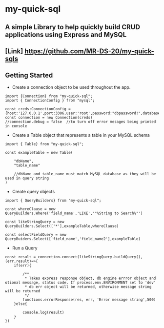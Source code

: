 # my-quick-sql
A simple Library to help quickly build CRUD applications using Express and MySQL
---
[Link] https://github.com/MR-DS-20/my-quick-sqls
---

## Getting Started

* Create a connection object to be used throughout the app. 

```
import {Connection} from "my-quick-sql";
import { ConnectionConfig } from "mysql";

const creds:ConnectionConfig = {host:'127.0.0.1',port:3306,user:'root',password:"dbpassword!",database:"dbName"}
const connection = new Connection(creds)
//connection.debug = false  //to turn off error mesages being printed in console
```

* Create a Table object that represents a table in your MySQL schema

```
import { Table} from "my-quick-sql";

const exampleTable = new Table(

    "dbName",
    "table_name"

    //dbName and table_name must match MySQL database as they will be used in query string
)

```

* Create query objects

```
import { QueryBuilders} from "my-quick-sql";

const whereClause = new QueryBuilders.Where('field_name','LIKE','"%String to Search%"')

const likeStringQuery = new QueryBuilders.Select(['*'],exampleTable,whereClause)

const selectFieldQuery = new QueryBuiders.Select(['field_name','field_name2'],exampleTable)

```

* Run a Query
```
const result = connection.connect(likeStringQuery.buildQuery(), (err,result)=>{
    if(err){
        
        /**
         * Takes express response object, db engine errror object and otional message, status code. If process.env.ENVIRONMENT set to 'dev'
         * db err object will be returned, otherwise message string will be returned
         */
        functions.errorResponse(res, err, 'Error message string',500)
    }else{
        
        console.log(result)
    }
})
```
